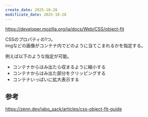 ```yaml
---
create_date: 2025-10-28
modificate_date: 2025-10-28
---
```

<https://developer.mozilla.org/ja/docs/Web/CSS/object-fit>

CSSのプロパティの1つ。  
imgなどの画像がコンテナ内でどのように当てこまれるかを指定する。

例えば以下のような指定が可能。
* コンテナからはみ出たら収まるように縮小する
* コンテナからはみ出た部分をクリッピングする
* コンテナいっぱいに拡大表示する

## 参考
<https://zenn.dev/jabo_sack/articles/css-object-fit-guide>